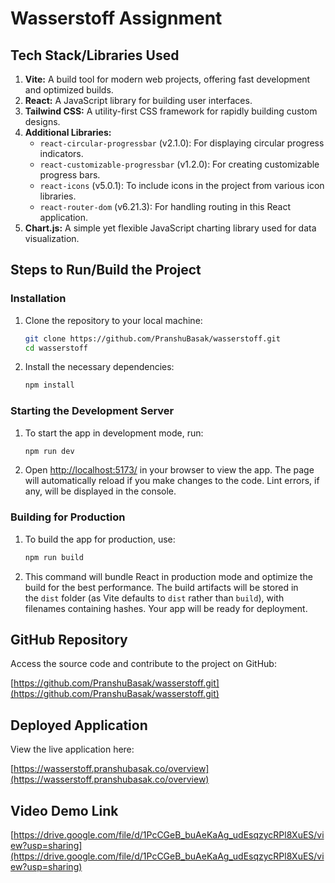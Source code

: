 # Wasserstoff Assignment

## Tech Stack/Libraries Used

1. **Vite:** A build tool for modern web projects, offering fast development and optimized builds.
2. **React:** A JavaScript library for building user interfaces.
3. **Tailwind CSS:** A utility-first CSS framework for rapidly building custom designs.
4. **Additional Libraries:**
    - `react-circular-progressbar` (v2.1.0): For displaying circular progress indicators.
    - `react-customizable-progressbar` (v1.2.0): For creating customizable progress bars.
    - `react-icons` (v5.0.1): To include icons in the project from various icon libraries.
    - `react-router-dom` (v6.21.3): For handling routing in this React application.
5. **Chart.js:** A simple yet flexible JavaScript charting library used for data visualization.

## Steps to Run/Build the Project

### Installation

1. Clone the repository to your local machine:
    
    ```bash
    git clone https://github.com/PranshuBasak/wasserstoff.git
    cd wasserstoff
    ```
    
2. Install the necessary dependencies:
    
    ```bash
    npm install
    ```
    

### Starting the Development Server

1. To start the app in development mode, run:
    
    ```bash
    npm run dev
    ```
    
2. Open [http://localhost:5173/](http://localhost:5173/) in your browser to view the app. The page will automatically reload if you make changes to the code. Lint errors, if any, will be displayed in the console.
    

### Building for Production

1. To build the app for production, use:
    
    ```bash
    npm run build
    ```
    
2. This command will bundle React in production mode and optimize the build for the best performance. The build artifacts will be stored in the `dist` folder (as Vite defaults to `dist` rather than `build`), with filenames containing hashes. Your app will be ready for deployment.
    

## GitHub Repository

Access the source code and contribute to the project on GitHub:

[https://github.com/PranshuBasak/wasserstoff.git](https://github.com/PranshuBasak/wasserstoff.git)

## Deployed Application

View the live application here:

[https://wasserstoff.pranshubasak.co/overview](https://wasserstoff.pranshubasak.co/overview)


## Video Demo Link

[https://drive.google.com/file/d/1PcCGeB_buAeKaAg_udEsqzycRPl8XuES/view?usp=sharing](https://drive.google.com/file/d/1PcCGeB_buAeKaAg_udEsqzycRPl8XuES/view?usp=sharing)

